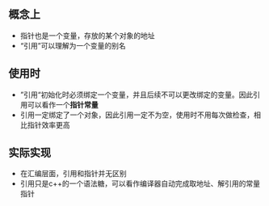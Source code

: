 ## 概念上
- 指针也是一个变量，存放的某个对象的地址
- “引用”可以理解为一个变量的别名

## 使用时
- ”引用“初始化时必须绑定一个变量，并且后续不可以更改绑定的变量。因此引用可以看作一个**指针常量**
- 引用一定绑定了一个对象，因此引用一定不为空，使用时不用每次做检查，相比指针效率更高


## 实际实现
- 在汇编层面，引用和指针并无区别
- 引用只是c++的一个语法糖，可以看作编译器自动完成取地址、解引用的常量指针

